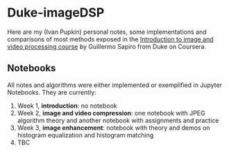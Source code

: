 # Duke-imageDSP
Here are my (Ivan Pupkin) personal notes, some implementations and comparisons of most methods exposed in the [Introduction to image and video processing course][course] by Guillermo Sapiro from Duke on Coursera.

## Notebooks

All notes and algorithms were either implemented or exemplified in Jupyter Notebooks. They are currently:

1. Week 1, **introduction**: no notebook
1. Week 2, **image and video compression**: one notebook with JPEG algorithm theory and another notebook with assignments and practice
1. Week 3, **image enhancement**: notebook with theory and demos on histogram equalization and histogram matching
1. TBC

[course]: https://www.coursera.org/learn/image-processing
